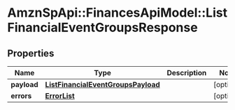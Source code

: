 # AmznSpApi::FinancesApiModel::ListFinancialEventGroupsResponse

## Properties
Name | Type | Description | Notes
------------ | ------------- | ------------- | -------------
**payload** | [**ListFinancialEventGroupsPayload**](ListFinancialEventGroupsPayload.md) |  | [optional] 
**errors** | [**ErrorList**](ErrorList.md) |  | [optional] 

